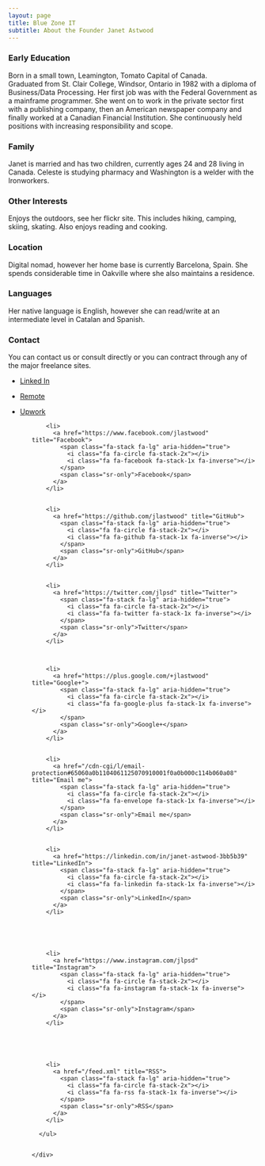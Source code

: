 ```yaml
---
layout: page
title: Blue Zone IT
subtitle: About the Founder Janet Astwood
---
```


### Early Education

Born in a small town, Leamington, Tomato Capital of Canada.  
Graduated from St. Clair College, Windsor, Ontario in 1982 with a diploma of Business/Data Processing.
Her first job was with the Federal Government as a mainframe programmer. 
She went on to work in the private sector first with a publishing company, then an American newspaper company and finally worked at a Canadian Financial Institution.  She continuously held positions with increasing responsibility and scope.

### Family

Janet is married and has two children, currently ages 24 and 28 living in Canada.  Celeste is studying pharmacy
and Washington is a welder with the Ironworkers.  

### Other Interests

Enjoys the outdoors, see her flickr site.  This includes hiking, camping, skiing, skating.   Also enjoys reading and cooking.  

### Location

Digital nomad, however her home base is currently Barcelona, Spain.  She spends considerable time in Oakville
where she also maintains a residence. 

### Languages

Her native language is English, however she can read/write at an intermediate level in Catalan and Spanish.

### Contact

You can contact us or consult directly or you can contract through any of the major freelance sites. 

- [Linked In](https://www.linkedin.com/in/janet-astwood-3bb5b39/)
- [Remote ](https://remote.com/janet-astwood) 
- [Upwork ](https://www.upwork.com/freelancers/~014b27088d2e859ce3)

  <div class="container beautiful-jekyll-footer">
    <div class="row">
      <div class="col-lg-8 col-lg-offset-2 col-md-10 col-md-offset-1">
        <ul class="list-inline text-center footer-links">
          
          <li>
            <a href="https://www.facebook.com/jlastwood" title="Facebook">
              <span class="fa-stack fa-lg" aria-hidden="true">
                <i class="fa fa-circle fa-stack-2x"></i>
                <i class="fa fa-facebook fa-stack-1x fa-inverse"></i>
              </span>
              <span class="sr-only">Facebook</span>
            </a>
          </li>
          
          
          <li>
            <a href="https://github.com/jlastwood" title="GitHub">
              <span class="fa-stack fa-lg" aria-hidden="true">
                <i class="fa fa-circle fa-stack-2x"></i>
                <i class="fa fa-github fa-stack-1x fa-inverse"></i>
              </span>
              <span class="sr-only">GitHub</span>
            </a>
          </li>
          
		  
          <li>
            <a href="https://twitter.com/jlpsd" title="Twitter">
              <span class="fa-stack fa-lg" aria-hidden="true">
                <i class="fa fa-circle fa-stack-2x"></i>
                <i class="fa fa-twitter fa-stack-1x fa-inverse"></i>
              </span>
              <span class="sr-only">Twitter</span>
            </a>
          </li>
          
	  
      
          <li>
            <a href="https://plus.google.com/+jlastwood" title="Google+">
              <span class="fa-stack fa-lg" aria-hidden="true">
                <i class="fa fa-circle fa-stack-2x"></i>
                <i class="fa fa-google-plus fa-stack-1x fa-inverse"></i>
              </span>
              <span class="sr-only">Google+</span>
            </a>
          </li>
          
		  
          <li>
            <a href="/cdn-cgi/l/email-protection#65060a0b1104061125070910001f0a0b000c114b060a08" title="Email me">
              <span class="fa-stack fa-lg" aria-hidden="true">
                <i class="fa fa-circle fa-stack-2x"></i>
                <i class="fa fa-envelope fa-stack-1x fa-inverse"></i>
              </span>
              <span class="sr-only">Email me</span>
            </a>
          </li>
          
		  
          <li>
            <a href="https://linkedin.com/in/janet-astwood-3bb5b39" title="LinkedIn">
              <span class="fa-stack fa-lg" aria-hidden="true">
                <i class="fa fa-circle fa-stack-2x"></i>
                <i class="fa fa-linkedin fa-stack-1x fa-inverse"></i>
              </span>
              <span class="sr-only">LinkedIn</span>
            </a>
          </li>
          
		  
		  
      
      
          <li>
            <a href="https://www.instagram.com/jlpsd" title="Instagram">
              <span class="fa-stack fa-lg" aria-hidden="true">
                <i class="fa fa-circle fa-stack-2x"></i>
                <i class="fa fa-instagram fa-stack-1x fa-inverse"></i>
              </span>
              <span class="sr-only">Instagram</span>
            </a>
          </li>
          
      
      
      
		  
          <li>
            <a href="/feed.xml" title="RSS">
              <span class="fa-stack fa-lg" aria-hidden="true">
                <i class="fa fa-circle fa-stack-2x"></i>
                <i class="fa fa-rss fa-stack-1x fa-inverse"></i>
              </span>
              <span class="sr-only">RSS</span>
            </a>
          </li>
          
        </ul>


      </div>
    </div>
  </div>
